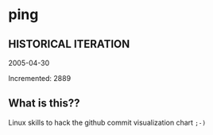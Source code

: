 # ping

## HISTORICAL ITERATION
2005-04-30

Incremented: 2889

## What is this?? 
Linux skills to hack the github commit visualization chart `;-)`

